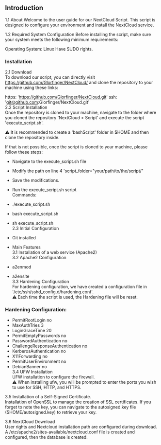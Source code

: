 ## Introduction  
1.1 About
Welcome to the user guide for our NextCloud Script. This script is designed to configure your environment and install the NextCloud service.

1.2 Required System Configuration
Before installing the script, make sure your system meets the following minimum requirements:

Operating System: Linux
Have SUDO rights.  
### Installation
2.1 Download  
To download our script, you can directly visit https://github.com/Glorfinger/NextCloud/ and clone the repository to your machine using these links:

https: 'https://github.com/Glorfinger/NextCloud.git'
ssh: 'git@github.com:Glorfinger/NextCloud.git'  
2.2 Script Installation  
Once the repository is cloned to your machine, navigate to the folder where you cloned the repository 'NextCloud > Script' and execute the script 'execute_script.sh'.  

⚠️ It is recommended to create a 'bashScript' folder in $HOME and then clone the repository inside.

If that is not possible, once the script is cloned to your machine, please follow these steps:  

* Navigate to the execute_script.sh file
* Modify the path on line 4 'script_folder="your/path/to/the/script/"
* Save the modifications.
* Run the execute_script.sh script  
Commands:

* ./execute_script.sh
* bash execute_script.sh
* sh execute_script.sh  
2.3 Initial Configuration  
* Git installed
* Main Features  
3.1 Installation of a web service (Apache2)  
3.2 Apache2 Configuration  
* a2enmod
* a2ensite  
3.3 Hardening Configuration  
For hardening configuration, we have created a configuration file in '/etc/ssh/sshd_config.d/hardening.conf'.  
⚠️ Each time the script is used, the Hardening file will be reset.

### Hardening Configuration:

* PermitRootLogin no
* MaxAuthTries 3
* LoginGraceTime 20
* PermitEmptyPasswords no
* PasswordAuthentication no
* ChallengeResponseAuthentication no
* KerberosAuthentication no
* X11Forwarding no
* PermitUserEnvironment no
* DebianBanner no  
3.4 UFW Installation  
UFW installation to configure the firewall.  
⚠️ When installing ufw, you will be prompted to enter the ports you wish to use for SSH, HTTP, and HTTPS.  

3.5 Installation of a Self-Signed Certificate.  
Installation of OpenSSL to manage the creation of SSL certificates. If you forget to note the key, you can navigate to the autosigned.key file ($HOME/autosigned.key) to retrieve your key.  

3.6 NextCloud Download  
User rights and Nextcloud installation path are configured during download. A /etc/apache2/sites-available/nextcloud.conf file is created and configured, then the database is created.
